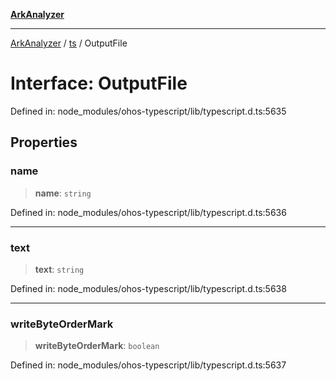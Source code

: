 [**ArkAnalyzer**](../../../../README.md)

***

[ArkAnalyzer](../../../../globals.md) / [ts](../README.md) / OutputFile

# Interface: OutputFile

Defined in: node\_modules/ohos-typescript/lib/typescript.d.ts:5635

## Properties

### name

> **name**: `string`

Defined in: node\_modules/ohos-typescript/lib/typescript.d.ts:5636

***

### text

> **text**: `string`

Defined in: node\_modules/ohos-typescript/lib/typescript.d.ts:5638

***

### writeByteOrderMark

> **writeByteOrderMark**: `boolean`

Defined in: node\_modules/ohos-typescript/lib/typescript.d.ts:5637
